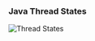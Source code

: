 ### Java Thread States
![Thread States](http://www.geom.uiuc.edu/~daeron/docs/javaguide/java/threads/images/threadstate.trans.gif)
